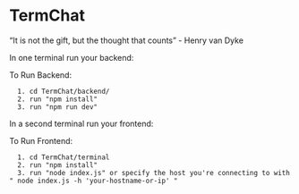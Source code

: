 # TermChat
“It is not the gift, but the thought that counts” - Henry van Dyke

In one terminal run your backend:

  To Run Backend:
  
  
      1. cd TermChat/backend/
      2. run "npm install"
      3. run "npm run dev"

In a second terminal run your frontend:


  To Run Frontend:
  
  
      1. cd TermChat/terminal
      2. run "npm install"
      3. run "node index.js" or specify the host you're connecting to with " node index.js -h 'your-hostname-or-ip' "

